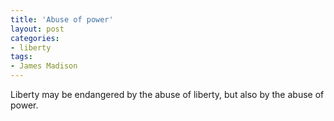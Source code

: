 ```yaml
---
title: 'Abuse of power'
layout: post
categories:
- liberty
tags:
- James Madison
---
```


Liberty may be endangered by the abuse of liberty, but also by the abuse of power.
